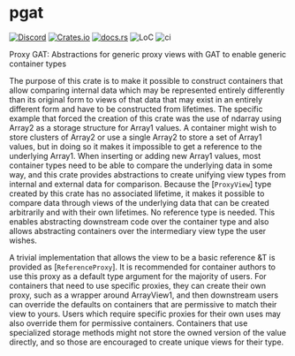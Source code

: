 # pgat

[![Discord][dci]][dcl] [![Crates.io][ci]][cl] [![docs.rs][di]][dl] ![LoC][lo] ![ci][bci]

[ci]: https://img.shields.io/crates/v/pgat.svg
[cl]: https://crates.io/crates/pgat/

[di]: https://docs.rs/pgat/badge.svg
[dl]: https://docs.rs/pgat/

[lo]: https://tokei.rs/b1/github/rust-cv/pgat?category=code

[dci]: https://img.shields.io/discord/550706294311485440.svg?logo=discord&colorB=7289DA
[dcl]: https://discord.gg/d32jaam

[bci]: https://github.com/rust-cv/pgat/workflows/ci/badge.svg

Proxy GAT: Abstractions for generic proxy views with GAT to enable generic container types

The purpose of this crate is to make it possible to construct containers that allow comparing internal data which may be represented entirely differently than its original form to views of that data that may exist in an entirely different form and have to be constructed from lifetimes. The specific example that forced the creation of this crate was the use of ndarray using Array2 as a storage structure for Array1 values. A container might wish to store clusters of Array2 or use a single Array2 to store a set of Array1 values, but in doing so it makes it impossible to get a reference to the underlying Array1. When inserting or adding new Array1 values, most container types need to be able to compare the underlying data in some way, and this crate provides abstractions to create unifying view types from internal and external data for comparison. Because the [`ProxyView`] type created by this crate has no associated lifetime, it makes it possible to compare data through views of the underlying data that can be created arbitrarily and with their own lifetimes. No reference type is needed. This enables abstracting downstream code over the container type and also allows abstracting containers over the intermediary view type the user wishes.

A trivial implementation that allows the view to be a basic reference &T is provided as [`ReferenceProxy`]. It is recommended for container authors to use this proxy as a default type argument for the majority of users. For containers that need to use specific proxies, they can create their own proxy, such as a wrapper around ArrayView1, and then downstream users can override the defaults on containers that are permissive to match their view to yours. Users which require specific proxies for their own uses may also override them for permissive containers. Containers that use specialized storage methods might not store the owned version of the value directly, and so those are encouraged to create unique views for their type.
